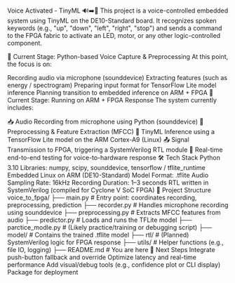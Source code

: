 Voice Activated - TinyML  🔊➡️🔌
This project is a voice-controlled embedded system using TinyML on the DE10-Standard board. It recognizes spoken keywords (e.g., "up", "down", "left", "right", "stop") and sends a command to the FPGA fabric to activate an LED, motor, or any other logic-controlled component.

🔧 Current Stage: Python-based Voice Capture & Preprocessing
At this point, the focus is on:

Recording audio via microphone (sounddevice)
Extracting features (such as energy / spectrogram)
Preparing input format for TensorFlow Lite model inference
Planning transition to embedded inference on ARM + FPGA
🔧 Current Stage: Running on ARM + FPGA Response
The system currently includes:

📥 Audio Recording from microphone using Python (sounddevice)
🧠 Preprocessing & Feature Extraction (MFCC)
🤖 TinyML Inference using a TensorFlow Lite model on the ARM Cortex-A9 (Linux)
📤 Signal Transmission to FPGA, triggering a SystemVerilog RTL module
🧪 Real-time end-to-end testing for voice-to-hardware response
🛠 Tech Stack
Python 3.10
Libraries: numpy, scipy, sounddevice, tensorflow / tflite_runtime
Embedded Linux on ARM (DE10-Standard)
Model Format: .tflite
Audio Sampling Rate: 16kHz
Recording Duration: 1–3 seconds
RTL written in SystemVerilog (compiled for Cyclone V SoC FPGA)
📁 Project Structure
voice_to_fpga/
├── main.py               # Entry point: coordinates recording, preprocessing, prediction
├── recorder.py           # Handles microphone recording using sounddevice
├── preprocessing.py      # Extracts MFCC features from audio
├── predictor.py          # Loads and runs the TFLite model
├── parctice_modle.py     # (Likely practice/training or debugging script)
├── model/                # Contains the trained .tflite model
├── rtl/                  # (Planned) SystemVerilog logic for FPGA response
├── utils/                # Helper functions (e.g., file IO, logging)
├── README.md             # You are here
🚀 Next Steps
Integrate push-button fallback and override
Optimize latency and real-time performance
Add visual/debug tools (e.g., confidence plot or CLI display)
Package for deployment